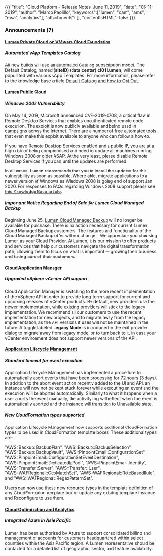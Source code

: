 {{{
"title": "Cloud Platform - Release Notes: June 11, 2019",
"date": "06-11-2019",
"author": "Marco Paolillo",
"keywords":["lumen", "cam", "ams", "msa", "analytics"],
"attachments": [],
"contentIsHTML": false
}}}

### Announcements (7)

#### [Lumen Private Cloud on VMware Cloud Foundation](https://www.ctl.io/lumen-private-cloud-on-vmware-cloud-foundation/)

##### Automated vApp Templates Catalog

All new builds will use an automated Catalog subscription model. The Default Catalog, named **(siteID) (data center) cl01 Lumen**, will come populated with various vApp Templates. For more information, please refer to the knowledge base article [Default Catalog and How to Opt Out](../../lumen-edge-private-cloud/catalog/default-catalog.md).

#### [Lumen Public Cloud](https://www.ctl.io/dedicated-cloud-compute/)

##### Windows 2008 Vulnerability

On May 14, 2019, Microsoft announced CVE-2019-0708, a critical flaw in Remote Desktop Services that enables unauthenticated remote code execution. The exploit is now publicly available and being used in campaigns across the Internet. There are a number of free automated tools that even make this exploit available to anyone who can follow a how-to.

If you have Remote Desktop Services enabled and a public IP, you are at a high risk of being compromised and need to update all machines running Windows 2008 or older ASAP. At the very least, please disable Remote Desktop Services if you can until the updates are performed.  

In all cases, Lumen recommends that you to install the updates for this vulnerability as soon as possible.  Where able, migrate applications to a newer version of Windows as Windows 2008 is going end of support Jan 2020.  For responses to FAQs regarding Windows 2008 support please see [this Knowledge Base article](../../support/windows-2008-end-of-vendor-support-faq.md).

##### Important Notice Regarding End of Sale for Lumen Cloud Managed Backup

Beginning June 25, [Lumen Cloud Managed Backup](https://www.ctl.io/managed-services/backup/) will no longer be available for purchase. There is no action necessary for current Lumen Cloud Managed Backup customers. The features and functionality of the Cloud Managed Backup offer will not change.
 
We appreciate you choosing Lumen as your Cloud Provider. At Lumen, it is our mission to offer products and services that help our customers navigate the digital transformation path; allowing them to focus on what is important &mdash; growing their business and taking care of their customers. 

#### [Cloud Application Manager](https://www.ctl.io/cloud-application-manager/)

##### Upgraded vSphere vCenter API support

Cloud Application Manager is switching to the more recent implementation of the vSphere API in order to provide long-term support for current and upcoming releases of vCenter products. By default, new providers use the newer implementation, while existing providers will stick to the legacy implementation. We recommend all our customers to use the recent implementation for new projects, and to migrate away from the legacy implementation, as the API versions it uses will not be maintained in the future. A toggle labeled **Legacy Mode** is introduced in the edit provider dialog to migrate away from legacy mode, or to turn back to it, in case your vCenter environment does not support newer versions of the API.

#### [Application Lifecycle Management](https://www.ctl.io/cloud-application-manager/application-lifecycle-management/)

##### Standard timeout for event execution

Application Lifecycle Management has implemented a procedure to automatically abort events that have been processing for 72 hours (3 days). In addition to the abort event action recently added to the UI and API, an instance will now not be kept stuck forever while executing an event and the execution will be aborted automatically. Similarly to what it happens when a user aborts the event manually, the activity log will reflect when the event is automatically aborted and the instance will transition to Unavailable state.

##### New CloudFormation types supported

Application Lifecycle Management now supports additional CloudFormation types to be used in CloudFormation template boxes. These additional types are:

"AWS::Backup::BackupPlan", "AWS::Backup::BackupSelection", "AWS::Backup::BackupVault", "AWS::PinpointEmail::ConfigurationSet", "AWS::PinpointEmail::ConfigurationSetEventDestination", "AWS::PinpointEmail::DedicatedIpPool", "AWS::PinpointEmail::Identity", "AWS::Transfer::Server", "AWS::Transfer::User", "AWS::WAFRegional::GeoMatchSet", "AWS::WAFRegional::RateBasedRule" and "AWS::WAFRegional::RegexPatternSet".

Users can now use these new resource types in the template definition of any CloudFormation template box or update any existing template instance and Reconfigure to use them.


#### [Cloud Optimization and Analytics](https://www.ctl.io/cloud-application-manager/cloud-optimization/)

##### Integrated Azure in Asia Pacific

Lumen has been authorized by Azure to support consolidated billing and management of accounts for customers headquartered within select countries within the Asia Pacific region. A Lumen representative should be contacted for a detailed list of geographic, sector, and feature availability.

